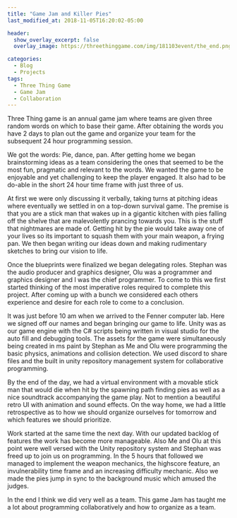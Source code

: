 ```yaml
---
title: "Game Jam and Killer Pies"
last_modified_at: 2018-11-05T16:20:02-05:00

header:
  show_overlay_excerpt: false
  overlay_image: https://threethinggame.com/img/181103event/the_end.png

categories:
  - Blog
  - Projects
tags:
  - Three Thing Game
  - Game Jam
  - Collaboration
---
```


Three Thing game is an annual game jam where teams are given three random words on which to base their game. After obtaining the words you have 2 days to plan out the game and organize your team for the subsequent 24 hour programming session. 

We got the words: Pie, dance, pan. After getting home we began brainstorming ideas as a team considering the ones that seemed to be the most fun, pragmatic and relevant to the words. We wanted the game to be enjoyable and yet challenging to keep the player engaged. It also had to be do-able in the short 24 hour time frame with just three of us. 

At first we were only discussing it verbally, taking turns at pitching ideas where eventually we settled in on a top-down survival game. The premise is that you are a stick man that wakes up in a gigantic kitchen with pies falling off the shelve that are malevolently prancing towards you. This is the stuff that nightmares are made of. Getting hit by the pie would take away one of your lives so its important to squash them with your main weapon, a frying pan. We then began writing our ideas down and making rudimentary sketches to bring our vision to life.

Once the blueprints were finalized we began delegating roles. Stephan was the audio producer and graphics designer, Olu was a programmer and graphics designer and I was the chief programmer. To come to this we first started thinking of the most imperative roles required to complete this project. After coming up with a bunch we considered each others experience and desire for each role to come to a conclusion. 

It was just before 10 am when we arrived to the Fenner computer lab. Here we signed off our names and began bringing our game to life. Unity was as our game engine with the C# scripts being written in visual studio for the auto fill and debugging tools. The assets for the game were simultaneously being created in ms paint by Stephan as Me and Olu were programming the basic physics, animations and collision detection. We used discord to share files and the built in unity repository management system for collaborative programming.

By the end of the day, we had a virtual environment with a movable stick man that would die when hit by the spawning path finding pies as well as a nice soundtrack accompanying the game play. Not to mention a beautiful retro UI with animation and sound effects. On the way home, we had a little retrospective as to how we should organize ourselves for tomorrow and which features we should prioritize. 

Work started at the same time the next day. With our updated backlog of features the work has become more manageable. Also Me and Olu at this point were well versed with the Unity repository system and Stephan was freed up to join us on programming. In the 5 hours that followed we managed to implement the weapon mechanics, the highscore feature, an invulnerability time frame and an increasing difficulty mechanic. Also we made the pies jump in sync to the background music which amused the judges. 

In the end I think we did very well as a team. This game Jam has taught me a lot about programming collaboratively and how to organize as a team. 
